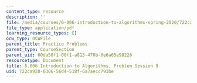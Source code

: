 ```yaml
---
content_type: resource
description: ''
file: /media/courses/6-006-introduction-to-algorithms-spring-2020/722ca920030656d4518f6a7aecc793be_MIT6_006S20_prob9.pdf
file_type: application/pdf
learning_resource_types: []
ocw_type: OCWFile
parent_title: Practice Problems
parent_type: CourseSection
parent_uid: 60da50f1-00f1-a813-476b-6e6a65e98226
resourcetype: Document
title: 6.006 Introduction to Algorithms, Problem Session 9
uid: 722ca920-0306-56d4-518f-6a7aecc793be
---
```

